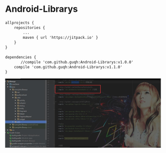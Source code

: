 # Android-Librarys

	allprojects {
		repositories {
			...
			maven { url 'https://jitpack.io' }
		}
	}
  
  	dependencies {
	       //compile 'com.github.guqh:Android-Librarys:v1.0.0'
		compile 'com.github.guqh:Android-Librarys:v1.1.0'
	}
![image](https://github.com/guqh/Android-Librarys/blob/master/MyApplication/app/src/main/res/mipmap-hdpi/info.jpg)
